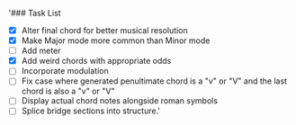 '### Task List

- [x] Alter final chord for better musical resolution
- [x] Make Major mode more common than Minor mode
- [ ] Add meter
- [x] Add weird chords with appropriate odds
- [ ] Incorporate modulation
- [ ] Fix case where generated penultimate chord is a "v" or "V" and the last chord is also a "v" or "V"
- [ ] Display actual chord notes alongside roman symbols
- [ ] Splice bridge sections into structure.'
